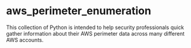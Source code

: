 # aws_perimeter_enumeration
This collection of Python is intended to help security professionals quick gather information about their AWS perimeter data across many different AWS accounts.
